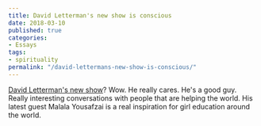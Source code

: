 ```yaml
---
title: David Letterman's new show is conscious
date: 2018-03-10
published: true
categories:
- Essays
tags:
- spirituality
permalink: "/david-lettermans-new-show-is-conscious/"
---
```

[David Letterman's new show](https://www.netflix.com/title/80209096)? Wow. He really cares. He's a good guy. Really interesting conversations with people that are helping the world. His latest guest Malala Yousafzai is a real inspiration for girl education around the world.